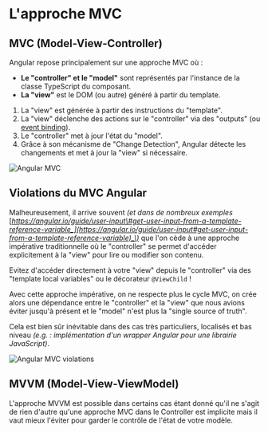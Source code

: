 # L'approche MVC

## MVC \(Model-View-Controller\)

Angular repose principalement sur une approche MVC où :

* **Le "controller" et le "model"** sont représentés par l'instance de la classe TypeScript du composant.
* **La "view"** est le DOM \(ou autre\) généré à partir du template.

1. La "view" est générée à partir des instructions du "template".
2. La "view" déclenche des actions sur le "controller" via des "outputs" \(ou [event binding](event-binding.md)\).
3. Le "controller" met à jour l'état du "model".
4. Grâce à son mécanisme de "Change Detection", Angular détecte les changements et met à jour la "view" si nécessaire.

![Angular MVC](../../.gitbook/assets/angular-mvc.jpg)

## Violations du MVC Angular

Malheureusement, il arrive souvent _\(et dans de nombreux exemples_ [_https://angular.io/guide/user-input\#get-user-input-from-a-template-reference-variable_](https://angular.io/guide/user-input#get-user-input-from-a-template-reference-variable)_\)_  que l'on cède à une approche impérative traditionnelle où le "controller" se permet d'accéder explicitement à la "view" pour lire ou modifier son contenu.


Evitez d'accéder directement à votre "view" depuis le "controller" via des "template local variables" ou le décorateur `@ViewChild` !

Avec cette approche impérative, on ne respecte plus le cycle MVC, on crée alors une dépendance entre le "controller" et la "view" que nous avions éviter jusqu'à présent et le "model" n'est plus la "single source of truth".


Cela est bien sûr inévitable dans des cas très particuliers, localisés et bas niveau _\(e.g. : implémentation d'un wrapper Angular pour une librairie JavaScript\)_.

![Angular MVC violations](../../.gitbook/assets/angular-mvc-violations.jpg)



## MVVM \(Model-View-ViewModel\)

L'approche MVVM est possible dans certains cas étant donné qu'il ne s'agit de rien d'autre qu'une approche MVC dans le Controller est implicite mais il vaut mieux l'éviter pour garder le contrôle de l'état de votre modèle.

